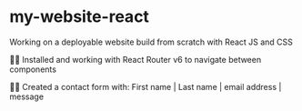 # my-website-react
Working on a deployable website build from scratch with React JS and CSS


🐱‍👤 Installed and working with React Router v6 to navigate between components

🐱‍👤 Created a contact form with: First name | Last name | email address | message
